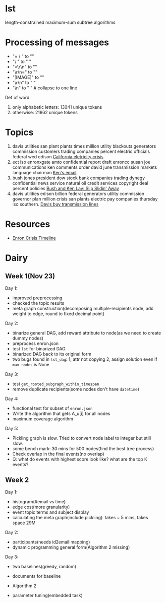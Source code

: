 # lst
length-constrained maximum-sum subtree algorithms


# Processing of messages

- "= \ " to ""
- "\ " to " "
- "=\r\n" to ""
- "\r\n=" to ""
- "[IMAGE]" to ""
- "\r\n" to " "
- "\n" to " " \# collapse to one line

Def of word:

1. only alphabetic letters: 13041 unique tokens
2. otherwise:  21862 unique tokens


# Topics

1. davis utilities san plant plants times million utility blackouts generators commission customers trading companies percent electric officials federal wed edison [California eletricity crisis](https://en.wikipedia.org/wiki/California_electricity_crisis)
2. ect iso enronxgate amto confidential report draft enroncc susan joe communications ken comments order david june transmission markets language chairman [Ken's email](https://www.cs.umd.edu/~golbeck/perl/examples/KenLayEmail.txt)
3. bush jones president dow stock bank companies trading dynegy confidential news service natural oil credit services copyright deal percent policies [Bush and Ken Lay: Slip Slidin' Away](https://consortiumnews.com/Print/020602.html)
4. davis utilities edison billion federal generators utility commission governor plan million crisis san plants electric pay companies thursday iso southern. [Davis buy transmission lines](http://www.consumerwatchdog.org/story/davis-reaches-deal-edison-buy-transmission-lines-27-billion)


# Resources

- [Enron Crisis Timeline](https://www.ferc.gov/industries/electric/indus-act/wec/chron/chronology.pdf)


# Dairy

## Week 1(Nov 23)

Day 1: 

- improved preprocessing
- checked the topic results
- meta graph construction(decomposing multiple-recipients node, add weight to edge, round to fixed decimal point)

Day 2:

- binarize general DAG, add reward attribute to node(as we need to create dummy nodes)
- preprocess enron.json
- test `lst` for binarized DAG
- binarized DAG back to its original form
- two bugs found in `lst_dag`: 1, attr not copying 2, assign solution even if `max_nodes` is None

Day 3:

- test `get_rooted_subgraph_within_timespan`
- remove duplicate recipients(some nodes don't have `datetime`)

Day 4:

- functional test for subset of `enron.json`
- Write the algorithm that gets A_u[i] for all nodes
- maximum coverage algorithm

Day 5:

- Pickling graph is slow. Tried to convert node label to integer but still slow. 
- some bench mark: 30 mins for 500 nodes(find the best tree process)
- Check overlap in the final events(no overlap)
- Q: what do events with highest score look like? what are the top K events?

## Week 2

Day 1: 

- histogram(#email vs time)
- edge cost(more granularity)
- event topic terms and subject display
- calculating the meta graph(include pickling): takes ~ 5 mins, takes space 29M


Day 2:
- participants(needs id2email mapping)
- dynamic programming general form(Algorithm 2 missing)

Day 3:

- two baselines(greedy, random)
- documents for baseline

- Algorithm 2
- parameter tuning(embedded task)

